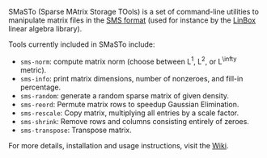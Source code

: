 SMaSTo (Sparse MAtrix Storage TOols) is a set of command-line
utilities to manipulate matrix files in the
[SMS format](http://www-ljk.imag.fr/membres/Jean-Guillaume.Dumas/simc.html)
(used for instance by the [LinBox](http://www.linalg.org)
linear algebra library).

Tools currently included in SMaSTo include:

  * `sms-norm`: compute matrix norm (choose between L<sup>1</sup>, L<sup>2</sup>, or L<sup>\infty</sup> metric).
  * `sms-info`: print matrix dimensions, number of nonzeroes, and fill-in percentage.
  * `sms-random`: generate a random sparse matrix of given density.
  * `sms-reord`: Permute matrix rows to speedup Gaussian Elimination.
  * `sms-rescale`: Copy matrix, multiplying all entries by a scale factor.
  * `sms-shrink`: Remove rows and columns consisting entirely of zeroes.
  * `sms-transpose`: Transpose matrix.

For more details, installation and usage instructions, visit the [Wiki](Home.md).